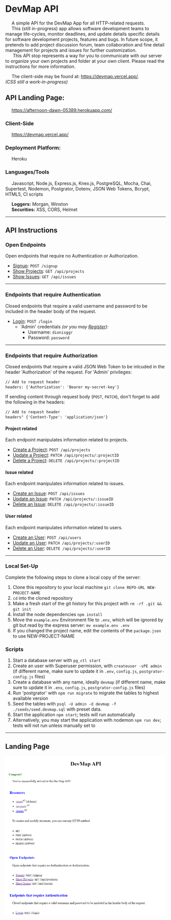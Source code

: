 # DevMap API
&nbsp;&nbsp;&nbsp;&nbsp;&nbsp;A simple API for the DevMap App for all HTTP-related requests. \
&nbsp;&nbsp;&nbsp;&nbsp;&nbsp;This (still in-progress) app allows software development teams to manage life-cycles, monitor deadlines, and update details specific details for software development projects, features and bugs. In future scope, it pretends to add project discussion forum, team collaboration and fine detail management for projects and issues for further customization. \
&nbsp;&nbsp;&nbsp;&nbsp;&nbsp; This API stop represents a way for you to communicate with our server to organize your own projects and folder at your own client. Please read the instructions for more information.

&nbsp;&nbsp;&nbsp;&nbsp;&nbsp;The client-side may be found at: https://devmap.vercel.app/. \
*(CSS still a work-in-progress)*

## API Landing Page:
&nbsp;&nbsp;&nbsp;&nbsp;&nbsp;https://afternoon-dawn-05389.herokuapp.com/
### Client-Side
&nbsp;&nbsp;&nbsp;&nbsp;&nbsp;https://devmap.vercel.app/

### Deployment Platform:
&nbsp;&nbsp;&nbsp;&nbsp;&nbsp;Heroku

### Languages/Tools
&nbsp;&nbsp;&nbsp;&nbsp;&nbsp;Javascript, Node.js, Express.js, Knex.js, PostgreSQL, Mocha, Chai, Supertest, Nodemon, Postgrator, Dotenv, JSON Web Tokens, Bcrypt, HTML5, CI scripts

&nbsp;&nbsp;&nbsp;&nbsp;&nbsp;**Loggers:** Morgan, Winston \
&nbsp;&nbsp;&nbsp;&nbsp;&nbsp;**Securities:** XSS, CORS, Helmet

---

## API Instructions

### Open Endpoints
Open endpoints that require no Authentication or Authorization.
- [Signup](https://github.com/dionisggr/devmap-api/wiki/Access-Permission): `POST /signup`
- [Show Projects](https://github.com/dionisggr/devmap-api/wiki/Projects): `GET /api/projects`
- [Show Issues](https://github.com/dionisggr/devmap-api/wiki/Issues): `GET /api/issues`

---
### Endpoints that require Authentication
Closed endpoints that require a valid username and password to be included in the header body of the request.
- [Login](https://github.com/dionisggr/devmap-api/wiki/Access-Permission): `POST /login`
  - 'Admin' credentials *(or you may [Register](https://devmap.vercel.app/signup)):*
    - Username: `dionisggr`
    - Password: `password`

---
### Endpoints that require Authorization
Closed endpoints that require a valid JSON Web Token to be inlcuded in the header 'Authorization' of the request. For 'Admin' privileges:
```
// Add to request header
headers: {'Authorization': 'Bearer my-secret-key'}
```
If sending content through request body (`POST`, `PATCH`), don't forget to add the following in the headers:
```
// Add to request header
headers" {'Content-Type': 'application/json'}
```

#### Project related

Each endpoint manipulates information related to projects.
- [Create a Project](https://github.com/dionisggr/devmap-api/wiki/Projects): `POST /api/projects`
- [Update a Project](https://github.com/dionisggr/devmap-api/wiki/Projects): `PATCH /api/projects/:projectID`
- [Delete a Project](https://github.com/dionisggr/devmap-api/wiki/Projects): `DELETE /api/projects/:projectID`

#### Issue related

Each endpoint manipulates information related to issues.
- [Create an Issue](https://github.com/dionisggr/devmap-api/wiki/Issues): `POST /api/issues`
- [Update an Issue](https://github.com/dionisggr/devmap-api/wiki/Issues): `PATCH /api/projects/:issueID`
- [Delete an Issue](https://github.com/dionisggr/devmap-api/wiki/Issues): `DELETE /api/projects/:issueID`

#### User related

Each endpoint manipulates information related to users.
- [Create an User](https://github.com/dionisggr/devmap-api/wiki/Users): `POST /api/users`
- [Update an User](https://github.com/dionisggr/devmap-api/wiki/Users): `PATCH /api/projects/:userID`
- [Delete an User](https://github.com/dionisggr/devmap-api/wiki/Users): `DELETE /api/projects/:userID`

---

### Local Set-Up
Complete the following steps to clone a local copy of the server:

1. Clone this repository to your local machine `git clone REPO-URL NEW-PROJECT-NAME`
2. `cd` into the cloned repository
3. Make a fresh start of the git history for this project with `rm -rf .git && git init`
4. Install the node dependencies `npm install`
5. Move the `example.env` Environment file to `.env`, which will be ignored by git but read by the express server: `mv example.env .env`
6. If you changed the project name, edit the contents of the `package.json` to use NEW-PROJECT-NAME

### Scripts
1. Start a database server with `pg_ctl start`
2. Create an user with Superuser permission, with `createuser -sPE admin` (if different name, make sure to update it in `.env`, `config.js`, `postgrator-config.js` files)
3. Create a database with any name, ideally `devmap` (if different name, make sure to update it in `.env`, `config.js`, `postgrator-config.js` files)
4. Run 'postgrator' with `npm run migrate` to migrate the tables to highest available version
5. Seed the tables with `psql -U admin -d devmap -f ./seeds/seed.devmap.sql` with preset data.
6. Start the application `npm start`; tests will run automatically
7. Alternatively, you may start the application with nodemon `npm run dev`; tests will not run unless manually set to

---

## Landing Page

![Landing Page](https://github.com/dionisggr/devmap-api/blob/main/public/img/landing.png)
